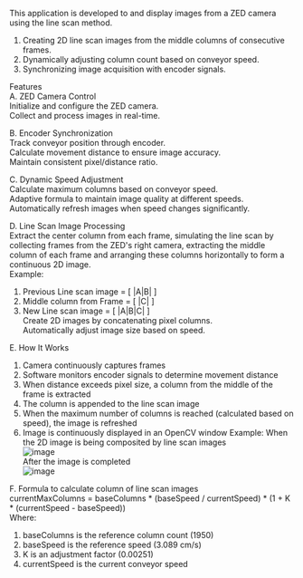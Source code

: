 This application is developed to and display images from a ZED camera using the line scan method.  
1. Creating 2D line scan images from the middle columns of consecutive frames.
2. Dynamically adjusting column count based on conveyor speed.
3. Synchronizing image acquisition with encoder signals.

Features  
A. ZED Camera Control  
Initialize and configure the ZED camera.  
Collect and process images in real-time.  

B. Encoder Synchronization  
Track conveyor position through encoder.  
Calculate movement distance to ensure image accuracy.  
Maintain consistent pixel/distance ratio.  

C. Dynamic Speed Adjustment  
Calculate maximum columns based on conveyor speed.  
Adaptive formula to maintain image quality at different speeds.  
Automatically refresh images when speed changes significantly.  

D. Line Scan Image Processing   
Extract the center column from each frame, simulating the line scan by collecting frames from the ZED's right camera, extracting the middle column of each frame and arranging these columns horizontally to form a continuous 2D image.  
Example:  
1. Previous Line scan image	= [ |A|B| ]
2. Middle column from Frame	= [ |C| ]
3. New Line scan image 	= [ |A|B|C| ]  
Create 2D images by concatenating pixel columns.  
Automatically adjust image size based on speed.  

E. How It Works
1. Camera continuously captures frames
2. Software monitors encoder signals to determine movement distance
3. When distance exceeds pixel size, a column from the middle of the frame is extracted
4. The column is appended to the line scan image
5. When the maximum number of columns is reached (calculated based on speed), the image is refreshed
6. Image is continuously displayed in an OpenCV window
Example:
When the 2D image is being composited by line scan images  
![image](https://github.com/user-attachments/assets/80e9c4ae-cdbc-47cc-bdb9-5ab6f52253ec)  
After the image is completed  
![image](https://github.com/user-attachments/assets/0880bf9b-3590-4289-839c-7df8058866bb)  
   
F. Formula to calculate column of line scan images  
currentMaxColumns = baseColumns * (baseSpeed / currentSpeed) * (1 + K * (currentSpeed - baseSpeed))  
Where:  
1. baseColumns is the reference column count (1950)
2. baseSpeed is the reference speed (3.089 cm/s)
3. K is an adjustment factor (0.00251)
4. currentSpeed is the current conveyor speed
